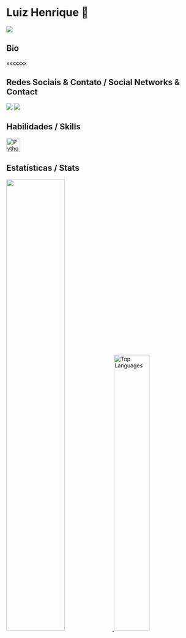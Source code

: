 # Luiz Henrique 👋
<div>
<p align="left">
  <a href="https://www.linkedin.com/in/lhbas/" target="_blank"><img src="https://img.shields.io/github/followers/luiz-linkezio.svg?style=social&label=Follow&maxAge=2592000" target="_blank"></a>
</div>

## Bio

xxxxxxx

## Redes Sociais & Contato / Social Networks & Contact

<div>
<p align="left">
  <a href="https://www.linkedin.com/in/lhbas/" target="_blank"><img src="https://img.shields.io/badge/-LinkedIn-0e76a8?style=for-the-badge&logo=linkedin&logoColor=white" target="_blank"></a> 
  <a href = "https://www.instagram.com/luiz.linkezio"><img src="https://img.shields.io/badge/Instagram-E4405F?style=for-the-badge&logo=instagram&logoColor=white"></a>
</div>

## Habilidades / Skills

<div>
<p align="left">
  <a href="https://developer.mozilla.org/en-US/docs/Glossary/Python" target="_blank" title="Python" rel="noreferrer"><img src="https://raw.githubusercontent.com/danielcranney/readme-generator/main/public/icons/skills/python-colored.svg" width="36" height="36" alt="Python" /></a>
</div>
  
## Estatísticas / Stats

<div> 
<p align="top">
  <a href="https://github.com/luiz-linkezio">
  <img width= 55% src="https://github-readme-stats.vercel.app/api?username=luiz-linkezio&show_icons=true&theme=radical&hide=&alt="luiz-linkezio's GitHub stats""/>
  <img width= 43% src="https://github-readme-stats.vercel.app/api/top-langs/?username=luiz-linkezio&layout=compact&langs_count=6&&title_color=22c55e&text_color=ffffff&icon_color=10b981&bg_color=181824&hide_border=true&locale=en&custom_title=Top%20%Languages" alt="Top Languages""/>
<div>
